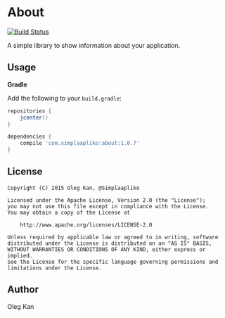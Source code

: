 # About
[![Build Status](https://travis-ci.org/simplaapliko/About.svg)](https://travis-ci.org/simplaapliko/About)

A simple library to show information about your application.

## Usage

**Gradle**

Add the following to your `build.gradle`:
```gradle
repositories {
    jcenter()
}

dependencies {
    compile 'com.simplaapliko:about:1.0.7'
}
```

## License

    Copyright (C) 2015 Oleg Kan, @Simplaapliko
    
    Licensed under the Apache License, Version 2.0 (the "License");
    you may not use this file except in compliance with the License.
    You may obtain a copy of the License at 
    
        http://www.apache.org/licenses/LICENSE-2.0
    
    Unless required by applicable law or agreed to in writing, software 
    distributed under the License is distributed on an "AS IS" BASIS,
    WITHOUT WARRANTIES OR CONDITIONS OF ANY KIND, either express or implied.
    See the License for the specific language governing permissions and 
    limitations under the License.

## Author

Oleg Kan
